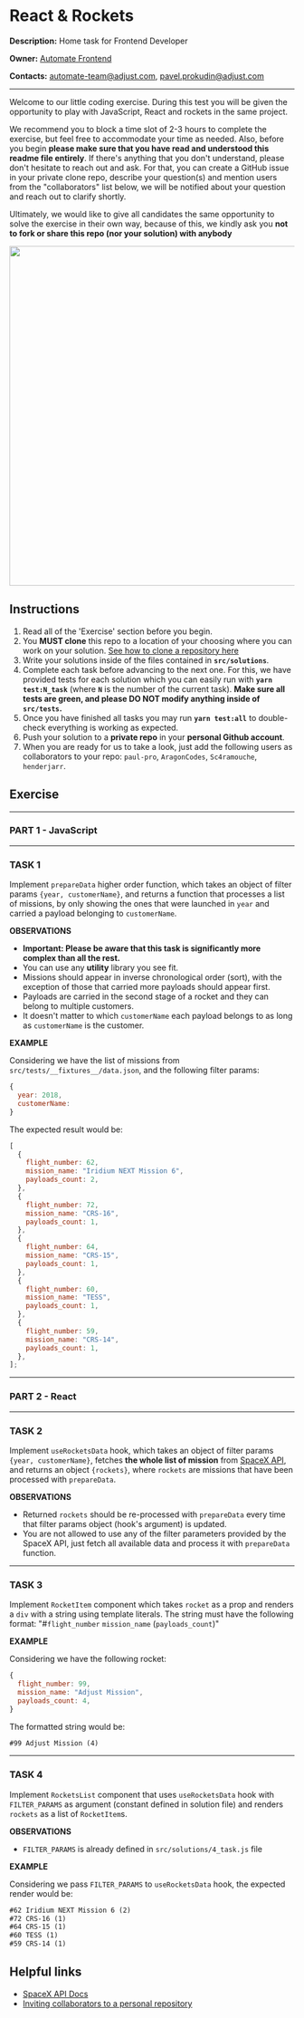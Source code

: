 # React & Rockets

**Description:** Home task for Frontend Developer

**Owner:** [Automate Frontend](https://mate.adjust.com/teams/automate-frontend)

**Contacts:** automate-team@adjust.com, pavel.prokudin@adjust.com

---

Welcome to our little coding exercise. During this test you will be given the opportunity to play with JavaScript, React and rockets in the same project.

We recommend you to block a time slot of 2-3 hours to complete the exercise, but feel free to accommodate your time as needed. Also, before you begin **please make sure that you have read and understood this readme file entirely**. If there's anything that you don't understand, please don't hesitate to reach out and ask. For that, you can create a GitHub issue in your private clone repo, describe your question(s) and mention users from the "collaborators" list below, we will be notified about your question and reach out to clarify shortly. 

Ultimately, we would like to give all candidates the same opportunity to solve the exercise in their own way, because of this, we kindly ask you **not to fork or share this repo (nor your solution) with anybody**

<img align="center" src="https://i.imgur.com/ekyJNd9.jpg" width="600">

## Instructions

1. Read all of the 'Exercise' section before you begin.
2. You **MUST clone** this repo to a location of your choosing where you can work on your solution. [See how to clone a repository here](https://docs.github.com/en/github/creating-cloning-and-archiving-repositories/cloning-a-repository-from-github/cloning-a-repository)
3. Write your solutions inside of the files contained in **`src/solutions`**.
4. Complete each task before advancing to the next one. For this, we have provided tests for each solution which you can easily run with **`yarn test:N_task`** (where **`N`** is the number of the current task). **Make sure all tests are green, and please DO NOT modify anything inside of `src/tests`.**
5. Once you have finished all tasks you may run **`yarn test:all`** to double-check everything is working as expected.
6. Push your solution to a **private repo** in your **personal Github account**.
7. When you are ready for us to take a look, just add the following users as collaborators to your repo: `paul-pro`, `AragonCodes`, `Sc4ramouche`, `henderjarr`.

## Exercise

---

### PART 1 - JavaScript

---

### TASK 1

Implement `prepareData` higher order function, which takes an object of filter params `{year, customerName}`, and returns a function that processes a list of missions, by only showing the ones that were launched in `year` and carried a payload belonging to `customerName`.

**OBSERVATIONS**

- **Important: Please be aware that this task is significantly more complex than all the rest.**
- You can use any **utility** library you see fit.
- Missions should appear in inverse chronological order (sort), with the exception of those that carried more payloads should appear first.
- Payloads are carried in the second stage of a rocket and they can belong to multiple customers.
- It doesn't matter to which `customerName` each payload belongs to as long as `customerName` is the customer.

**EXAMPLE**

Considering we have the list of missions from `src/tests/__fixtures__/data.json`, and the following filter params:

```js
{
  year: 2018,
  customerName:
}
```

The expected result would be:

```js
[
  {
    flight_number: 62,
    mission_name: "Iridium NEXT Mission 6",
    payloads_count: 2,
  },
  {
    flight_number: 72,
    mission_name: "CRS-16",
    payloads_count: 1,
  },
  {
    flight_number: 64,
    mission_name: "CRS-15",
    payloads_count: 1,
  },
  {
    flight_number: 60,
    mission_name: "TESS",
    payloads_count: 1,
  },
  {
    flight_number: 59,
    mission_name: "CRS-14",
    payloads_count: 1,
  },
];
```

---

### PART 2 - React

---

### TASK 2

Implement `useRocketsData` hook, which takes an object of filter params `{year, customerName}`, fetches **the whole list of mission** from [SpaceX API](https://api.spacexdata.com/v3/launches/past), and returns an object `{rockets}`, where `rockets` are missions that have been processed with `prepareData`.

**OBSERVATIONS**

- Returned `rockets` should be re-processed with `prepareData` every time that filter params object (hook's argument) is updated.
- You are not allowed to use any of the filter parameters provided by the SpaceX API, just fetch all available data and process it with `prepareData` function.

---

### TASK 3

Implement `RocketItem` component which takes `rocket` as a prop and renders a `div` with a string using template literals. The string must have the following format: "#`flight_number` `mission_name` (`payloads_count`)"

**EXAMPLE**

Considering we have the following rocket:

```js
{
  flight_number: 99,
  mission_name: "Adjust Mission",
  payloads_count: 4,
}
```

The formatted string would be:

```txt
#99 Adjust Mission (4)
```

---

### TASK 4

Implement `RocketsList` component that uses `useRocketsData` hook with `FILTER_PARAMS` as argument (constant defined in solution file) and renders `rockets` as a list of `RocketItem`s.

**OBSERVATIONS**

- `FILTER_PARAMS` is already defined in `src/solutions/4_task.js` file

**EXAMPLE**

Considering we pass `FILTER_PARAMS` to `useRocketsData` hook, the expected render would be:

```txt
#62 Iridium NEXT Mission 6 (2)
#72 CRS-16 (1)
#64 CRS-15 (1)
#60 TESS (1)
#59 CRS-14 (1)
```

## Helpful links

- [SpaceX API Docs][spacex-api]
- [Inviting collaborators to a personal repository][github-collaborators]

[spacex-api]: https://docs.spacexdata.com/?version=latest#fce450d6-e064-499a-b88d-34cc22991bcc
[github-collaborators]: https://help.github.com/en/articles/inviting-collaborators-to-a-personal-repository
